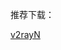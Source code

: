 推荐下载：

[v2rayN](https://github.com/boji6681/v2rayN/releases/download/6.33/zz_v2rayN-With-Core-SelfContained.7z)
